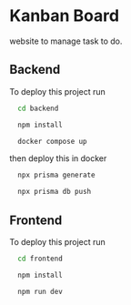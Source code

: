 
# Kanban Board

website to manage task to do.

## Backend

To deploy this project run

```bash
  cd backend
```
```bash
  npm install
```
```bash
  docker compose up
```

then deploy this in docker

```bash
  npx prisma generate
```
```bash
  npx prisma db push
```

## Frontend

To deploy this project run

```bash
  cd frontend
```
```bash
  npm install
```
```bash
  npm run dev
```
